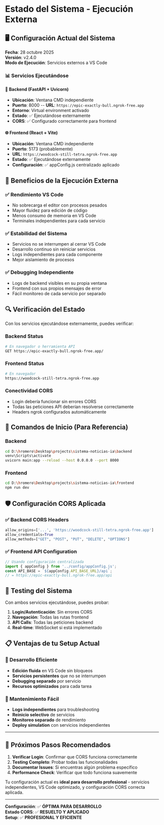# Estado del Sistema - Ejecución Externa

## 🖥️ Configuración Actual del Sistema

**Fecha**: 28 octubre 2025  
**Versión**: v2.4.0  
**Modo de Ejecución**: Servicios externos a VS Code

### 📊 Servicios Ejecutándose

#### 🔧 Backend (FastAPI + Uvicorn)
- **Ubicación**: Ventana CMD independiente
- **Puerto**: 8000
-- **URL**: `https://epic-exactly-bull.ngrok-free.app`
- **Entorno**: Virtual environment activado
- **Estado**: ✅ Ejecutándose externamente
- **CORS**: ✅ Configurado correctamente para frontend

#### 🌐 Frontend (React + Vite)
- **Ubicación**: Ventana CMD independiente  
- **Puerto**: 5173 (probablemente)
- **URL**: `https://woodcock-still-tetra.ngrok-free.app`
- **Estado**: ✅ Ejecutándose externamente
- **Configuración**: ✅ appConfig.js centralizado aplicado

## 🎯 Beneficios de la Ejecución Externa

### ✅ Rendimiento VS Code
- No sobrecarga el editor con procesos pesados
- Mayor fluidez para edición de código
- Menos consumo de memoria en VS Code
- Terminales independientes para cada servicio

### ✅ Estabilidad del Sistema
- Servicios no se interrumpen al cerrar VS Code
- Desarrollo continuo sin reiniciar servicios
- Logs independientes para cada componente
- Mejor aislamiento de procesos

### ✅ Debugging Independiente
- Logs de backend visibles en su propia ventana
- Frontend con sus propios mensajes de error
- Fácil monitoreo de cada servicio por separado

## 🔍 Verificación del Estado

Con los servicios ejecutándose externamente, puedes verificar:

### Backend Status
```bash
# En navegador o herramienta API
GET https://epic-exactly-bull.ngrok-free.app/
```

### Frontend Status
```bash
# En navegador
https://woodcock-still-tetra.ngrok-free.app
```

### Conectividad CORS
- Login debería funcionar sin errores CORS
- Todas las peticiones API deberían resolverse correctamente
- Headers ngrok configurados automáticamente

## 📝 Comandos de Inicio (Para Referencia)

### Backend
```bash
cd D:\hromero\Desktop\projects\sistema-noticias-ia\backend
venv\Scripts\activate
uvicorn main:app --reload --host 0.0.0.0 --port 8000
```

### Frontend  
```bash
cd D:\hromero\Desktop\projects\sistema-noticias-ia\frontend
npm run dev
```

## 🛡️ Configuración CORS Aplicada

### ✅ Backend CORS Headers
```python
allow_origins=['...', 'https://woodcock-still-tetra.ngrok-free.app']
allow_credentials=True
allow_methods=["GET", "POST", "PUT", "DELETE", "OPTIONS"]
```

### ✅ Frontend API Configuration
```javascript
// Usando configuración centralizada
import { appConfig } from '../config/appConfig.js';
const API_BASE = `${appConfig.API_BASE_URL}/api`;
// = https://epic-exactly-bull.ngrok-free.app/api
```

## 🎪 Testing del Sistema

Con ambos servicios ejecutándose, puedes probar:

1. **Login/Autenticación**: Sin errores CORS
2. **Navegación**: Todas las rutas frontend
3. **API Calls**: Todas las peticiones backend
4. **Real-time**: WebSocket si está implementado

## 📋 Ventajas de tu Setup Actual

### 🚀 Desarrollo Eficiente
- **Edición fluida** en VS Code sin bloqueos
- **Servicios persistentes** que no se interrumpen
- **Debugging separado** por servicio
- **Recursos optimizados** para cada tarea

### 🔧 Mantenimiento Fácil
- **Logs independientes** para troubleshooting
- **Reinicio selectivo** de servicios
- **Monitoreo separado** de rendimiento
- **Deploy simulation** con servicios independientes

---

## 🎯 Próximos Pasos Recomendados

1. **Verificar Login**: Confirmar que CORS funciona correctamente
2. **Testing Completo**: Probar todas las funcionalidades
3. **Documentar Issues**: Si encuentras algún problema específico
4. **Performance Check**: Verificar que todo funciona suavemente

Tu configuración actual es **ideal para desarrollo profesional** - servicios independientes, VS Code optimizado, y configuración CORS correcta aplicada.

---
**Configuración**: ✅ **ÓPTIMA PARA DESARROLLO**  
**Estado CORS**: ✅ **RESUELTO Y APLICADO**  
**Setup**: ✅ **PROFESIONAL Y EFICIENTE**